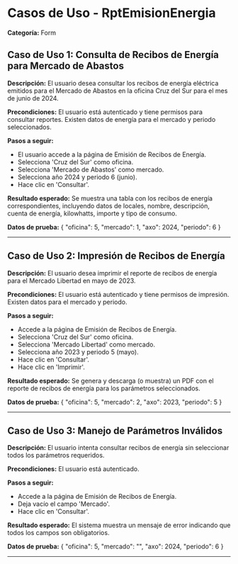 # Casos de Uso - RptEmisionEnergia

**Categoría:** Form

## Caso de Uso 1: Consulta de Recibos de Energía para Mercado de Abastos

**Descripción:** El usuario desea consultar los recibos de energía eléctrica emitidos para el Mercado de Abastos en la oficina Cruz del Sur para el mes de junio de 2024.

**Precondiciones:**
El usuario está autenticado y tiene permisos para consultar reportes. Existen datos de energía para el mercado y periodo seleccionados.

**Pasos a seguir:**
- El usuario accede a la página de Emisión de Recibos de Energía.
- Selecciona 'Cruz del Sur' como oficina.
- Selecciona 'Mercado de Abastos' como mercado.
- Selecciona año 2024 y periodo 6 (junio).
- Hace clic en 'Consultar'.

**Resultado esperado:**
Se muestra una tabla con los recibos de energía correspondientes, incluyendo datos de locales, nombre, descripción, cuenta de energía, kilowhatts, importe y tipo de consumo.

**Datos de prueba:**
{ "oficina": 5, "mercado": 1, "axo": 2024, "periodo": 6 }

---

## Caso de Uso 2: Impresión de Recibos de Energía

**Descripción:** El usuario desea imprimir el reporte de recibos de energía para el Mercado Libertad en mayo de 2023.

**Precondiciones:**
El usuario está autenticado y tiene permisos de impresión. Existen datos para el mercado y periodo.

**Pasos a seguir:**
- Accede a la página de Emisión de Recibos de Energía.
- Selecciona 'Cruz del Sur' como oficina.
- Selecciona 'Mercado Libertad' como mercado.
- Selecciona año 2023 y periodo 5 (mayo).
- Hace clic en 'Consultar'.
- Hace clic en 'Imprimir'.

**Resultado esperado:**
Se genera y descarga (o muestra) un PDF con el reporte de recibos de energía para los parámetros seleccionados.

**Datos de prueba:**
{ "oficina": 5, "mercado": 2, "axo": 2023, "periodo": 5 }

---

## Caso de Uso 3: Manejo de Parámetros Inválidos

**Descripción:** El usuario intenta consultar recibos de energía sin seleccionar todos los parámetros requeridos.

**Precondiciones:**
El usuario está autenticado.

**Pasos a seguir:**
- Accede a la página de Emisión de Recibos de Energía.
- Deja vacío el campo 'Mercado'.
- Hace clic en 'Consultar'.

**Resultado esperado:**
El sistema muestra un mensaje de error indicando que todos los campos son obligatorios.

**Datos de prueba:**
{ "oficina": 5, "mercado": "", "axo": 2024, "periodo": 6 }

---

